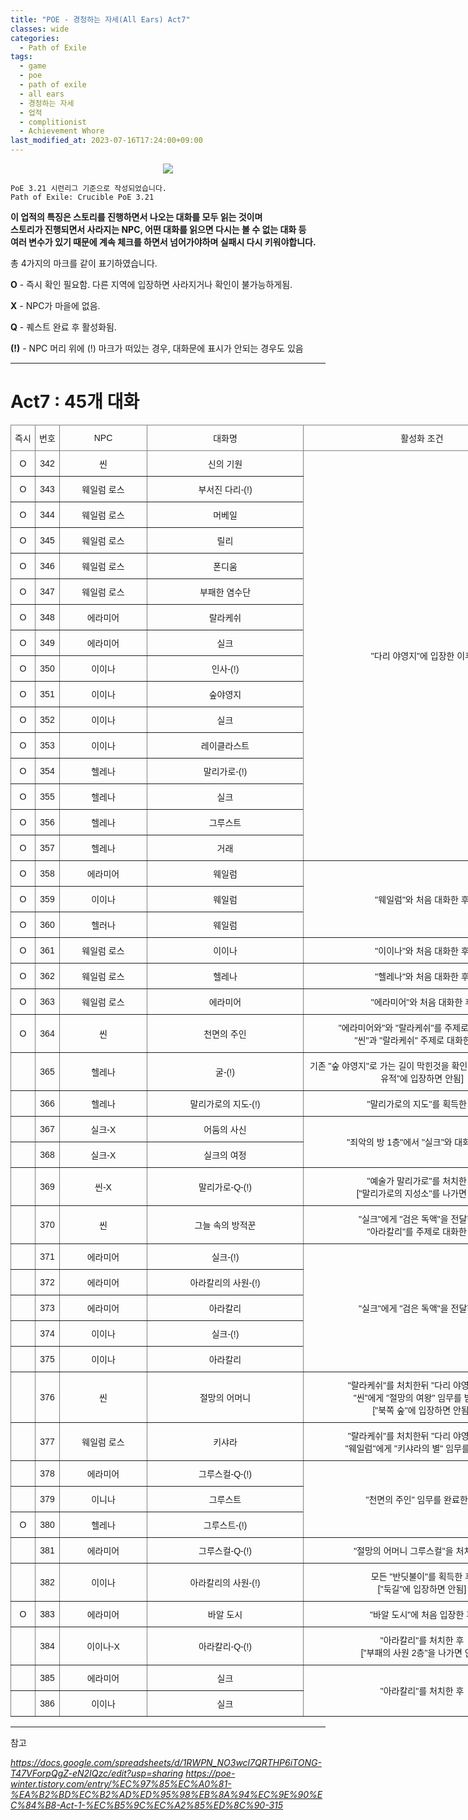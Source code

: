 ```yaml
---
title: "POE - 경청하는 자세(All Ears) Act7"
classes: wide
categories:
  - Path of Exile
tags:
  - game
  - poe
  - path of exile
  - all ears
  - 경청하는 자세
  - 업적
  - complitionist
  - Achievement Whore
last_modified_at: 2023-07-16T17:24:00+09:00
---
```


<p align="center">
 <img src = '{{ "/assets/images/game/poe/poe_ear.png" | absolute_url }}'>
</p>

<style type="text/css">
.tg  {border-collapse:collapse;border-spacing:0;}
.tg td{border-color:black;border-style:solid;border-width:1px;font-family:Arial, sans-serif;font-size:14px;
  overflow:hidden;padding:10px 5px;word-break:normal;}
.tg th{border-color:black;border-style:solid;border-width:1px;font-family:Arial, sans-serif;font-size:14px;
  font-weight:normal;overflow:hidden;padding:10px 5px;word-break:normal;}
.tg .tg-9wq8{border-color:inherit;text-align:center;vertical-align:middle}
</style>

```
PoE 3.21 시련리그 기준으로 작성되었습니다.
Path of Exile: Crucible PoE 3.21
```

**이 업적의 특징은 스토리를 진행하면서 나오는 대화를 모두 읽는 것이며**  
**스토리가 진행되면서 사라지는 NPC, 어떤 대화를 읽으면 다시는 볼 수 없는 대화 등**  
**여러 변수가 있기 때문에 계속 체크를 하면서 넘어가야하며 실패시 다시 키워야합니다.**

총 4가지의 마크를 같이 표기하였습니다.

**O** - 즉시 확인 필요함. 다른 지역에 입장하면 사라지거나 확인이 불가능하게됨.

**X** - NPC가 마을에 없음.

**Q** - 퀘스트 완료 후 활성화됨.

**(!)** - NPC 머리 위에 (!) 마크가 떠있는 경우, 대화문에 표시가 안되는 경우도 있음

---

# Act7 : 45개 대화

<table class="tg" style="undefined;table-layout: fixed; width: 900px">
<colgroup>
<col style="width: 39px">
<col style="width: 39px">
<col style="width: 140px">
<col style="width: 250px">
<col style="width: 380px">
</colgroup>
<thead>
  <tr>
    <th class="tg-9wq8">즉시</th>
    <th class="tg-9wq8">번호</th>
    <th class="tg-9wq8">NPC</th>
    <th class="tg-9wq8">대화명</th>
    <th class="tg-9wq8">활성화 조건</th>
  </tr>
</thead>
<tbody>
  <tr>
    <td class="tg-9wq8">O</td>
    <td class="tg-9wq8">342</td>
    <td class="tg-9wq8">씬</td>
    <td class="tg-9wq8">신의 기원</td>
    <td class="tg-9wq8" rowspan=16>"다리 야영지"에 입장한 이후</td>
  </tr>
  <tr>
    <td class="tg-9wq8">O</td>
    <td class="tg-9wq8">343</td>
    <td class="tg-9wq8">웨일럼 로스</td>
    <td class="tg-9wq8">부서진 다리-(!)</td>
  </tr>
  <tr>
    <td class="tg-9wq8">O</td>
    <td class="tg-9wq8">344</td>
    <td class="tg-9wq8">웨일럼 로스</td>
    <td class="tg-9wq8">머베일</td>
  </tr>
  <tr>
    <td class="tg-9wq8">O</td>
    <td class="tg-9wq8">345</td>
    <td class="tg-9wq8">웨일럼 로스</td>
    <td class="tg-9wq8">릴리</td>
  </tr>
  <tr>
    <td class="tg-9wq8">O</td>
    <td class="tg-9wq8">346</td>
    <td class="tg-9wq8">웨일럼 로스</td>
    <td class="tg-9wq8">폰디움</td>
  </tr>
  <tr>
    <td class="tg-9wq8">O</td>
    <td class="tg-9wq8">347</td>
    <td class="tg-9wq8">웨일럼 로스</td>
    <td class="tg-9wq8">부패한 염수단</td>
  </tr>
  <tr>
    <td class="tg-9wq8">O</td>
    <td class="tg-9wq8">348</td>
    <td class="tg-9wq8">에라미어</td>
    <td class="tg-9wq8">랄라케쉬</td>
  </tr>
  <tr>
    <td class="tg-9wq8">O</td>
    <td class="tg-9wq8">349</td>
    <td class="tg-9wq8">에라미어</td>
    <td class="tg-9wq8">실크</td>
  </tr>
  <tr>
    <td class="tg-9wq8">O</td>
    <td class="tg-9wq8">350</td>
    <td class="tg-9wq8">이이나</td>
    <td class="tg-9wq8">인사-(!)</td>
  </tr>
  <tr>
    <td class="tg-9wq8">O</td>
    <td class="tg-9wq8">351</td>
    <td class="tg-9wq8">이이나</td>
    <td class="tg-9wq8">숲야영지</td>
  </tr>
  <tr>
    <td class="tg-9wq8">O</td>
    <td class="tg-9wq8">352</td>
    <td class="tg-9wq8">이이나</td>
    <td class="tg-9wq8">실크</td>
  </tr>
  <tr>
    <td class="tg-9wq8">O</td>
    <td class="tg-9wq8">353</td>
    <td class="tg-9wq8">이이나</td>
    <td class="tg-9wq8">레이클라스트</td>
  </tr>
  <tr>
    <td class="tg-9wq8">O</td>
    <td class="tg-9wq8">354</td>
    <td class="tg-9wq8">헬레나</td>
    <td class="tg-9wq8">말리가로-(!)</td>
  </tr>
  <tr>
    <td class="tg-9wq8">O</td>
    <td class="tg-9wq8">355</td>
    <td class="tg-9wq8">헬레나</td>
    <td class="tg-9wq8">실크</td>
  </tr>
  <tr>
    <td class="tg-9wq8">O</td>
    <td class="tg-9wq8">356</td>
    <td class="tg-9wq8">헬레나</td>
    <td class="tg-9wq8">그루스트</td>
  </tr>
  <tr>
    <td class="tg-9wq8">O</td>
    <td class="tg-9wq8">357</td>
    <td class="tg-9wq8">헬레나</td>
    <td class="tg-9wq8">거래</td>
  </tr>
  <tr>
    <td class="tg-9wq8">O</td>
    <td class="tg-9wq8">358</td>
    <td class="tg-9wq8">에라미어</td>
    <td class="tg-9wq8">웨일럼</td>
    <td class="tg-9wq8" rowspan=3>"웨일럼"와 처음 대화한 후</td>
  </tr>
  <tr>
    <td class="tg-9wq8">O</td>
    <td class="tg-9wq8">359</td>
    <td class="tg-9wq8">이이나</td>
    <td class="tg-9wq8">웨일럼</td>
  </tr>
  <tr>
    <td class="tg-9wq8">O</td>
    <td class="tg-9wq8">360</td>
    <td class="tg-9wq8">헬러나</td>
    <td class="tg-9wq8">웨일럼</td>
  </tr>
  <tr>
    <td class="tg-9wq8">O</td>
    <td class="tg-9wq8">361</td>
    <td class="tg-9wq8">웨일럼 로스</td>
    <td class="tg-9wq8">이이나</td>
    <td class="tg-9wq8">"이이나"와 처음 대화한 후</td>
  </tr>
  <tr>
    <td class="tg-9wq8">O</td>
    <td class="tg-9wq8">362</td>
    <td class="tg-9wq8">웨일럼 로스</td>
    <td class="tg-9wq8">헬레나</td>
    <td class="tg-9wq8">"헬레나"와 처음 대화한 후</td>
  </tr>
  <tr>
    <td class="tg-9wq8">O</td>
    <td class="tg-9wq8">363</td>
    <td class="tg-9wq8">웨일럼 로스</td>
    <td class="tg-9wq8">에라미어</td>
    <td class="tg-9wq8">"에라미어"와 처음 대화한 후</td>
  </tr>
  <tr>
    <td class="tg-9wq8">O</td>
    <td class="tg-9wq8">364</td>
    <td class="tg-9wq8">씬</td>
    <td class="tg-9wq8">천면의 주인</td>
    <td class="tg-9wq8">"에라미어와"와 "랄라케쉬"를 주제로 대화한 후<br>"씬"과 "랄라케쉬" 주제로 대화한 이후</td>
  </tr>
  <tr>
    <td class="tg-9wq8"></td>
    <td class="tg-9wq8">365</td>
    <td class="tg-9wq8">헬레나</td>
    <td class="tg-9wq8">굴-(!)</td>
    <td class="tg-9wq8">기존 "숲 야영지"로 가는 길이 막힌것을 확인한 후["몰락한 성소 유적"에 입장하면 안됨]</td>
  </tr>
  <tr>
    <td class="tg-9wq8"></td>
    <td class="tg-9wq8">366</td>
    <td class="tg-9wq8">헬레나</td>
    <td class="tg-9wq8">말리가로의 지도-(!)</td>
    <td class="tg-9wq8">"말리가로의 지도"를 획득한 후</td>
  </tr>
  <tr>
    <td class="tg-9wq8"></td>
    <td class="tg-9wq8">367</td>
    <td class="tg-9wq8">실크-X</td>
    <td class="tg-9wq8">어둠의 사신</td>
    <td class="tg-9wq8" rowspan=2>"죄악의 방 1층"에서 "실크"와 대화한 이후</td>
  </tr>
  <tr>
    <td class="tg-9wq8"></td>
    <td class="tg-9wq8">368</td>
    <td class="tg-9wq8">실크-X</td>
    <td class="tg-9wq8">실크의 여정</td>
  </tr>
  <tr>
    <td class="tg-9wq8"></td>
    <td class="tg-9wq8">369</td>
    <td class="tg-9wq8">씬-X</td>
    <td class="tg-9wq8">말리가로-Q-(!)</td>
    <td class="tg-9wq8">"예술가 말리가로"를 처치한 후<br>["말리가로의 지성소"를 나가면 안됨]</td>
  </tr>
  <tr>
    <td class="tg-9wq8"></td>
    <td class="tg-9wq8">370</td>
    <td class="tg-9wq8">씬</td>
    <td class="tg-9wq8">그늘 속의 방적꾼</td>
    <td class="tg-9wq8">"실크"에게 "검은 독액"을 전달한 후<br>"아라칼리"를 주제로 대화한 후</td>
  </tr>
  <tr>
    <td class="tg-9wq8"></td>
    <td class="tg-9wq8">371</td>
    <td class="tg-9wq8">에라미어</td>
    <td class="tg-9wq8">실크-(!)</td>
    <td class="tg-9wq8" rowspan=5>"실크"에게 "검은 독액"을 전달한 후</td>
  </tr>
  <tr>
    <td class="tg-9wq8"></td>
    <td class="tg-9wq8">372</td>
    <td class="tg-9wq8">에라미어</td>
    <td class="tg-9wq8">아라칼리의 사원-(!)</td>
  </tr>
  <tr>
    <td class="tg-9wq8"></td>
    <td class="tg-9wq8">373</td>
    <td class="tg-9wq8">에라미어</td>
    <td class="tg-9wq8">아라칼리</td>
  </tr>
  <tr>
    <td class="tg-9wq8"></td>
    <td class="tg-9wq8">374</td>
    <td class="tg-9wq8">이이나</td>
    <td class="tg-9wq8">실크-(!)</td>
  </tr>
  <tr>
    <td class="tg-9wq8"></td>
    <td class="tg-9wq8">375</td>
    <td class="tg-9wq8">이이나</td>
    <td class="tg-9wq8">아라칼리</td>
  </tr>
  <tr>
    <td class="tg-9wq8"></td>
    <td class="tg-9wq8">376</td>
    <td class="tg-9wq8">씬</td>
    <td class="tg-9wq8">절망의 어머니</td>
    <td class="tg-9wq8">"랄라케쉬"를 처치한뒤 "다리 야영지"에서<br>"씬"에게 "절망의 여왕" 임무를 받은 후<br>["북쪽 숲"에 입장하면 안됨]</td>
  </tr>
  <tr>
    <td class="tg-9wq8"></td>
    <td class="tg-9wq8">377</td>
    <td class="tg-9wq8">웨일럼 로스</td>
    <td class="tg-9wq8">키샤라</td>
    <td class="tg-9wq8">"랄라케쉬"를 처치한뒤 "다리 야영지"에서<br>"웨일럼"에게 "키샤라의 별" 임무를 받은 후</td>
  </tr>
  <tr>
    <td class="tg-9wq8"></td>
    <td class="tg-9wq8">378</td>
    <td class="tg-9wq8">에라미어</td>
    <td class="tg-9wq8">그루스컬-Q-(!)</td>
    <td class="tg-9wq8" rowspan=3>"천면의 주인" 임무를 완료한 후</td>
  </tr>
  <tr>
    <td class="tg-9wq8"></td>
    <td class="tg-9wq8">379</td>
    <td class="tg-9wq8">이니나</td>
    <td class="tg-9wq8">그루스트</td>
  </tr>
  <tr>
    <td class="tg-9wq8">O</td>
    <td class="tg-9wq8">380</td>
    <td class="tg-9wq8">헬레나</td>
    <td class="tg-9wq8">그루스트-(!)</td>
  </tr>
  <tr>
    <td class="tg-9wq8"></td>
    <td class="tg-9wq8">381</td>
    <td class="tg-9wq8">에라미어</td>
    <td class="tg-9wq8">그루스컬-Q-(!)</td>
    <td class="tg-9wq8">"절망의 어머니 그루스컬"을 처치한 후</td>
  </tr>
  <tr>
    <td class="tg-9wq8"></td>
    <td class="tg-9wq8">382</td>
    <td class="tg-9wq8">이이나</td>
    <td class="tg-9wq8">아라칼리의 사원-(!)</td>
    <td class="tg-9wq8">모든 "반딧불이"를 획득한 후<br>["둑길"에 입장하면 안됨]</td>
  </tr>
  <tr>
    <td class="tg-9wq8">O</td>
    <td class="tg-9wq8">383</td>
    <td class="tg-9wq8">에라미어</td>
    <td class="tg-9wq8">바알 도시</td>
    <td class="tg-9wq8">"바알 도시"에 처음 입장한 후</td>
  </tr>
  <tr>
    <td class="tg-9wq8"></td>
    <td class="tg-9wq8">384</td>
    <td class="tg-9wq8">이이나-X</td>
    <td class="tg-9wq8">아라칼리-Q-(!)</td>
    <td class="tg-9wq8">"아라칼리"를 처치한 후<br>["부패의 사원 2층"을 나가면 안됨]</td>
  </tr>
  <tr>
    <td class="tg-9wq8"></td>
    <td class="tg-9wq8">385</td>
    <td class="tg-9wq8">에라미어</td>
    <td class="tg-9wq8">실크</td>
    <td class="tg-9wq8" rowspan=2>"아라칼리"를 처치한 후</td>
  </tr>
  <tr>
    <td class="tg-9wq8"></td>
    <td class="tg-9wq8">386</td>
    <td class="tg-9wq8">이이나</td>
    <td class="tg-9wq8">실크</td>
  </tr>
</tbody>
</table>

---

참고

*https://docs.google.com/spreadsheets/d/1RWPN_NO3wcl7QRTHP6iTONG-T47VForpQgZ-eN2IQzc/edit?usp=sharing*  *https://poe-winter.tistory.com/entry/%EC%97%85%EC%A0%81-%EA%B2%BD%EC%B2%AD%ED%95%98%EB%8A%94%EC%9E%90%EC%84%B8-Act-1-%EC%B5%9C%EC%A2%85%ED%8C%90-315*